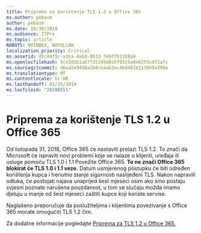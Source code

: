 ```yaml
---
title: Priprema za korištenje TLS 1.2 u Office 365
ms.author: pebaum
author: pebaum
ms.date: 10/30/2018
ms.audience: ITPro
ms.topic: article
ROBOTS: NOINDEX, NOFOLLOW
localization_priority: Critical
ms.assetid: d5c84f5c-a3ca-4abd-8633-7e9ff01328a9
ms.openlocfilehash: 5ce5d5b1ab7f35249d0a5f92c5a0e62f5cd72a7c
ms.sourcegitcommit: d6ea5e9458a2b8ceaab3ac4bd483e1130b9a398a
ms.translationtype: MT
ms.contentlocale: hr-HR
ms.lasthandoff: 01/15/2019
ms.locfileid: "28280551"
---
```

# <a name="prepare-for-use-of-tls-12-in-office-365"></a>Priprema za korištenje TLS 1.2 u Office 365

Od listopada 31, 2018, Office 365 će nastaviti prelazi TLS 1.2. To znači da Microsoft će ispraviti novi problemi koje se nalaze u klijenti, uređaja ili usluge pomoću TLS 1.0 i 1.1 Povežite Office 365. **To ne znači Office 365 blokirat će TLS 1.0 i 1.1 veze.** Datum usmjerenog postupku će biti određen korištenja kupca i trenutno stanje sigurnosti naslijeđeni TLS. Nakon napravili odluka, će postojati najava unaprijed šest mjeseci osim ako smo postaju svjesni poznate narušena pouzdanost, u tom se slučaju možda imamo djeluju u manje od šest mjeseci zaštiti kupce koji koriste servise. 
  
Naglašeno preporučuje da poslužiteljima i klijentima povezivanje s Office 365 morate omogućiti TLS 1.2 čim.
  
Za dodatne informacije pogledajte [Priprema za TLS 1.2 u Office 365.](https://support.microsoft.com/help/4057306/preparing-for-tls-1-2-in-office-365)
  

